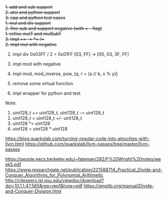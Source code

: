 ##

~~1. add and sub support~~  
~~2. atoi and python support~~  
~~3. cpp and python test cases~~  
~~1. mul and div support~~  
~~2. fine sub and support negative (with + - flag)~~  
~~1. refine mulT and mulSubT~~  
~~3. impl += -= *= /=~~  
~~2. impl mul with negative~~  

2. impl div
    0x03FF / 2 = 0x01FF
    [03, FF] -> [00, 03, 3F, FF]

3. impl mod with negative
4. impl mod, mod_inverse, pow, [q, r = (a // b, x % y)]
5. remove some virtual function
6. impl wrapper for python and test


Note:
1. uint128_t += uint128_t, uint128_t -= uint128_t
2. uint128_t = uint128_t +/- uint128_t
3. uint128 *= uint128
4. uint128 = uint128 * uint128


https://blog.quarkslab.com/turning-regular-code-into-atrocities-with-llvm.html
https://github.com/quarkslab/llvm-passes/tree/master/llvm-passes

https://people.eecs.berkeley.edu/~fateman/282/F%20Wright%20notes/week5.pdf
https://www.researchgate.net/publication/221588714_Practical_Divide-and-Conquer_Algorithms_for_Polynomial_Arithmetic
http://citeseerx.ist.psu.edu/viewdoc/download?doi=10.1.1.47.565&rep=rep1&type=pdf
https://gmplib.org/manual/Divide-and-Conquer-Division.html
